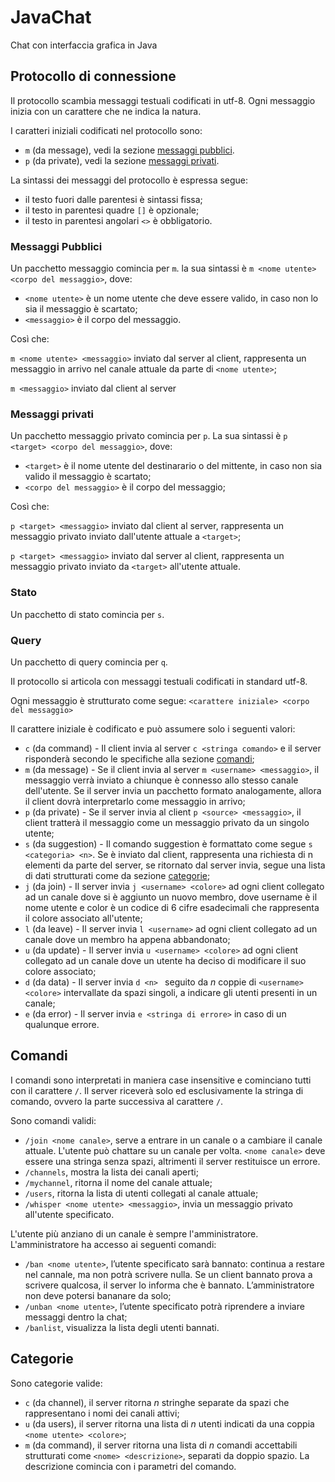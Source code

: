 # JavaChat

Chat con interfaccia grafica in Java 

## Protocollo di connessione

Il protocollo scambia messaggi testuali codificati in utf-8. Ogni messaggio inizia con un carattere che ne indica la natura.

I caratteri iniziali codificati nel protocollo sono:

- `m` (da message), vedi la sezione [messaggi pubblici](#messaggi-pubblici).
- `p` (da private), vedi la sezione [messaggi privati](#messaggi-privati).

La sintassi dei messaggi del protocollo è espressa segue:

- il testo fuori dalle parentesi è sintassi fissa;
- il testo in parentesi quadre `[]` è opzionale;
- il testo in parentesi angolari `<>` è obbligatorio.

### Messaggi Pubblici

Un pacchetto messaggio comincia per `m`. la sua sintassi è `m <nome utente> <corpo del messaggio>`, dove:

- `<nome utente>` è un nome utente che deve essere valido, in caso non lo sia il messaggio è scartato;
- `<messaggio>` è il corpo del messaggio.

Così che:

`m <nome utente> <messaggio>` inviato dal server al client, rappresenta un messaggio in arrivo nel canale attuale da parte di `<nome utente>`;

`m <messaggio>` inviato dal client al server 


### Messaggi privati

Un pacchetto messaggio privato comincia per `p`. La sua sintassi è `p <target> <corpo del messaggio>`, dove:

- `<target>` è il nome utente del destinarario o del mittente, in caso non sia valido il messaggio è scartato;
- `<corpo del messaggio>` è il corpo del messaggio;

Così che:

`p <target> <messaggio>` inviato dal client al server, rappresenta un messaggio privato inviato dall'utente attuale a `<target>`;

`p <target> <messaggio>` inviato dal server al client, rappresenta un messaggio privato inviato da `<target>` all'utente attuale.


### Stato

Un pacchetto di stato comincia per `s`.

### Query

Un pacchetto di query comincia per `q`.



Il protocollo si articola con messaggi testuali codificati in standard utf-8.

Ogni messaggio è strutturato come segue: `<carattere iniziale> <corpo del messaggio>`

Il carattere iniziale è codificato e può assumere solo i seguenti valori:

<!-- FIX: È inutile che il messaggio dell'utente contenga lo username -->
<!-- FIX: È impossibile modificare l'username -->

- `c` (da command) - Il client invia al server `c <stringa comando>` e il server risponderà secondo le specifiche alla sezione [comandi](#comandi);
- `m` (da message) - Se il client invia al server `m <username> <messaggio>`, il messaggio verrà inviato a chiunque è connesso allo stesso canale dell'utente. Se il server invia un pacchetto formato analogamente, allora il client dovrà interpretarlo come messaggio in arrivo;
- `p` (da private) - Se il server invia al client `p <source> <messaggio>`, il client tratterà il messaggio come un messaggio privato da un singolo utente;
- `s` (da suggestion) - Il comando suggestion è formattato come segue `s <categoria> <n>`. Se è inviato dal client, rappresenta una richiesta di n elementi da parte del server, se ritornato dal server invia, segue una lista di dati strutturati come da sezione [categorie](#categorie);
- `j` (da join) - Il server invia `j <username> <colore>` ad ogni client collegato ad un canale dove si è aggiunto un nuovo membro, dove username è il nome utente e color è un codice di 6 cifre esadecimali che rappresenta il colore associato all'utente;
- `l` (da leave) - Il server invia `l <username>` ad ogni client collegato ad un canale dove un membro ha appena abbandonato;
- `u` (da update) - Il server invia `u <username> <colore>` ad ogni client collegato ad un canale dove un utente ha deciso di modificare il suo colore associato;
- `d` (da data) - Il server invia `d <n> ` seguito da $n$ coppie di `<username> <colore>` intervallate da spazi singoli, a indicare gli utenti presenti in un canale;
- `e` (da error) - Il server invia `e <stringa di errore>` in caso di un qualunque errore.

## Comandi

I comandi sono interpretati in maniera case insensitive e cominciano tutti con il carattere `/`. Il server riceverà solo ed esclusivamente la stringa di comando, ovvero la parte successiva al carattere `/`.

Sono comandi validi:
- `/join <nome canale>`, serve a entrare in un canale o a cambiare il canale attuale. L'utente può chattare su un canale per volta. `<nome canale>` deve essere una stringa senza spazi, altrimenti il server restituisce un errore.
- `/channels`, mostra la lista dei canali aperti;
- `/mychannel`, ritorna il nome del canale attuale;
- `/users`, ritorna la lista di utenti collegati al canale attuale;
- `/whisper <nome utente> <messaggio>`, invia un messaggio privato all'utente specificato.

L'utente più anziano di un canale è sempre l'amministratore. L'amministratore ha accesso ai seguenti comandi:
- `/ban <nome utente>`, l’utente specificato sarà bannato: continua a restare nel cannale, ma non potrà scrivere nulla. Se un client bannato prova a scrivere qualcosa, il server lo informa che è bannato. L’amministratore non deve potersi bananare da solo;
- `/unban <nome utente>`, l’utente specificato potrà riprendere a inviare messaggi dentro la chat;
- `/banlist`, visualizza la lista degli utenti bannati.

## Categorie

Sono categorie valide:
- `c` (da channel), il server ritorna $n$ stringhe separate da spazi che rappresentano i nomi dei canali attivi;
- `u` (da users), il server ritorna una lista di $n$ utenti indicati da una coppia `<nome utente> <colore>`;
- `m` (da command), il server ritorna una lista di $n$ comandi accettabili strutturati come `<nome> <descrizione>`, separati da doppio spazio. La descrizione comincia con i parametri del comando.
